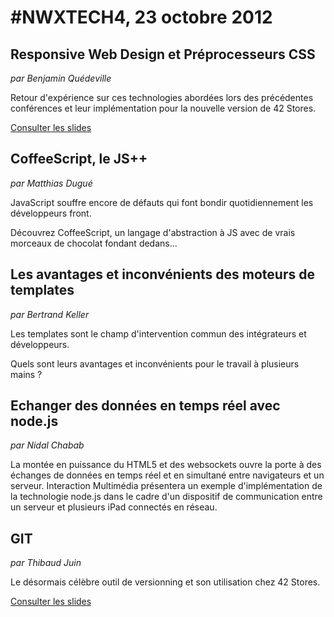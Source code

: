 # #NWXTECH4, 23 octobre 2012

## Responsive Web Design et Préprocesseurs CSS

*par Benjamin Quédeville*

Retour d'expérience sur ces technologies abordées lors des précédentes conférences et leur implémentation pour la nouvelle version de 42 Stores.

[Consulter les slides](http://fr.slideshare.net/nwx/responsive-web-design-et-prprocesseurs-css-par-benjamin-qudeville)

## CoffeeScript, le JS++

*par Matthias Dugué*

JavaScript souffre encore de défauts qui font bondir quotidiennement les développeurs front.

Découvrez CoffeeScript, un langage d'abstraction à JS avec de vrais morceaux de chocolat fondant dedans...

## Les avantages et inconvénients des moteurs de templates

*par Bertrand Keller*

Les templates sont le champ d'intervention commun des intégrateurs et développeurs.

Quels sont leurs avantages et inconvénients pour le travail à plusieurs mains ?

## Echanger des données en temps réel avec node.js

*par Nidal Chabab*

La montée en puissance du HTML5 et des websockets ouvre la porte à des échanges de données en temps réel et en simultané entre navigateurs et un serveur. Interaction Multimédia présentera un exemple d'implémentation de la technologie node.js dans le cadre d'un dispositif de communication entre un serveur et plusieurs iPad connectés en réseau.

## GIT

*par Thibaud Juin*

Le désormais célèbre outil de versionning et son utilisation chez 42 Stores.

[Consulter les slides](http://fr.slideshare.net/nwx/git-par-thibaud-juin)